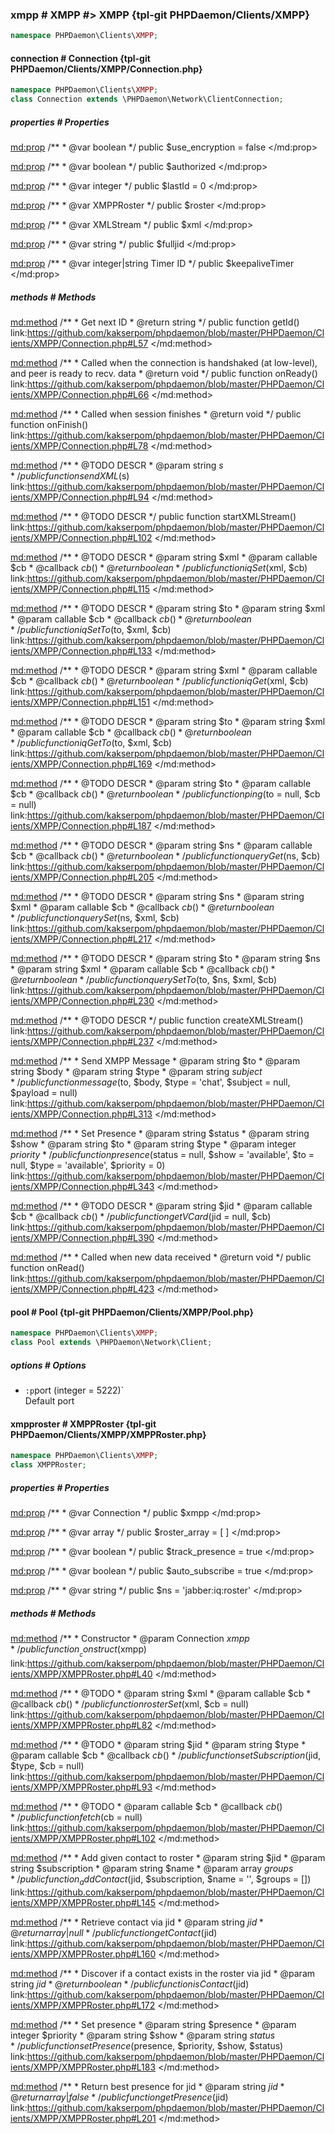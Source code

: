 ### xmpp # XMPP #> XMPP {tpl-git PHPDaemon/Clients/XMPP}

```php
namespace PHPDaemon\Clients\XMPP;
```

<!-- include-namespace path="\PHPDaemon\Clients\XMPP" level="" access="" -->
#### connection # Connection {tpl-git PHPDaemon/Clients/XMPP/Connection.php}

```php
namespace PHPDaemon\Clients\XMPP;
class Connection extends \PHPDaemon\Network\ClientConnection;
```

##### properties # Properties

<md:prop>
/**
	 * @var boolean
	 */
public $use_encryption = false
</md:prop>

<md:prop>
/**
	 * @var boolean
	 */
public $authorized
</md:prop>

<md:prop>
/**
	 * @var integer
	 */
public $lastId = 0
</md:prop>

<md:prop>
/**
	 * @var XMPPRoster
	 */
public $roster
</md:prop>

<md:prop>
/**
	 * @var XMLStream
	 */
public $xml
</md:prop>

<md:prop>
/**
	 * @var string
	 */
public $fulljid
</md:prop>

<md:prop>
/**
	 * @var integer|string Timer ID
	 */
public $keepaliveTimer
</md:prop>

<div class="clearboth"></div>

##### methods # Methods

<md:method>
/**
	 * Get next ID
	 * @return string
	 */
public function getId()
link:https://github.com/kakserpom/phpdaemon/blob/master/PHPDaemon/Clients/XMPP/Connection.php#L57
</md:method>

<md:method>
/**
	 * Called when the connection is handshaked (at low-level), and peer is ready to recv. data
	 * @return void
	 */
public function onReady()
link:https://github.com/kakserpom/phpdaemon/blob/master/PHPDaemon/Clients/XMPP/Connection.php#L66
</md:method>

<md:method>
/**
	 * Called when session finishes
	 * @return void
	 */
public function onFinish()
link:https://github.com/kakserpom/phpdaemon/blob/master/PHPDaemon/Clients/XMPP/Connection.php#L78
</md:method>

<md:method>
/**
	 * @TODO DESCR
	 * @param string $s
	 */
public function sendXML($s)
link:https://github.com/kakserpom/phpdaemon/blob/master/PHPDaemon/Clients/XMPP/Connection.php#L94
</md:method>

<md:method>
/**
	 * @TODO DESCR
	 */
public function startXMLStream()
link:https://github.com/kakserpom/phpdaemon/blob/master/PHPDaemon/Clients/XMPP/Connection.php#L102
</md:method>

<md:method>
/**
	 * @TODO DESCR
	 * @param  string   $xml
	 * @param  callable $cb
	 * @callback $cb ( )
	 * @return boolean
	 */
public function iqSet($xml, $cb)
link:https://github.com/kakserpom/phpdaemon/blob/master/PHPDaemon/Clients/XMPP/Connection.php#L115
</md:method>

<md:method>
/**
	 * @TODO DESCR
	 * @param  string   $to
	 * @param  string   $xml
	 * @param  callable $cb
	 * @callback $cb ( )
	 * @return boolean
	 */
public function iqSetTo($to, $xml, $cb)
link:https://github.com/kakserpom/phpdaemon/blob/master/PHPDaemon/Clients/XMPP/Connection.php#L133
</md:method>

<md:method>
/**
	 * @TODO DESCR
	 * @param  string   $xml
	 * @param  callable $cb
	 * @callback $cb ( )
	 * @return boolean
	 */
public function iqGet($xml, $cb)
link:https://github.com/kakserpom/phpdaemon/blob/master/PHPDaemon/Clients/XMPP/Connection.php#L151
</md:method>

<md:method>
/**
	 * @TODO DESCR
	 * @param  string   $to
	 * @param  string   $xml
	 * @param  callable $cb
	 * @callback $cb ( )
	 * @return boolean
	 */
public function iqGetTo($to, $xml, $cb)
link:https://github.com/kakserpom/phpdaemon/blob/master/PHPDaemon/Clients/XMPP/Connection.php#L169
</md:method>

<md:method>
/**
	 * @TODO DESCR
	 * @param  string   $to
	 * @param  callable $cb
	 * @callback $cb ( )
	 * @return boolean
	 */
public function ping($to = null, $cb = null)
link:https://github.com/kakserpom/phpdaemon/blob/master/PHPDaemon/Clients/XMPP/Connection.php#L187
</md:method>

<md:method>
/**
	 * @TODO DESCR
	 * @param  string   $ns
	 * @param  callable $cb
	 * @callback $cb ( )
	 * @return boolean
	 */
public function queryGet($ns, $cb)
link:https://github.com/kakserpom/phpdaemon/blob/master/PHPDaemon/Clients/XMPP/Connection.php#L205
</md:method>

<md:method>
/**
	 * @TODO DESCR
	 * @param  string   $ns
	 * @param  string   $xml
	 * @param  callable $cb
	 * @callback $cb ( )
	 * @return boolean
	 */
public function querySet($ns, $xml, $cb)
link:https://github.com/kakserpom/phpdaemon/blob/master/PHPDaemon/Clients/XMPP/Connection.php#L217
</md:method>

<md:method>
/**
	 * @TODO DESCR
	 * @param  string   $to
	 * @param  string   $ns
	 * @param  string   $xml
	 * @param  callable $cb
	 * @callback $cb ( )
	 * @return boolean
	 */
public function querySetTo($to, $ns, $xml, $cb)
link:https://github.com/kakserpom/phpdaemon/blob/master/PHPDaemon/Clients/XMPP/Connection.php#L230
</md:method>

<md:method>
/**
	 * @TODO DESCR
	 */
public function createXMLStream()
link:https://github.com/kakserpom/phpdaemon/blob/master/PHPDaemon/Clients/XMPP/Connection.php#L237
</md:method>

<md:method>
/**
	 * Send XMPP Message
	 * @param string $to
	 * @param string $body
	 * @param string $type
	 * @param string $subject
	 */
public function message($to, $body, $type = 'chat', $subject = null, $payload = null)
link:https://github.com/kakserpom/phpdaemon/blob/master/PHPDaemon/Clients/XMPP/Connection.php#L313
</md:method>

<md:method>
/**
	 * Set Presence
	 * @param string  $status
	 * @param string  $show
	 * @param string  $to
	 * @param string  $type
	 * @param integer $priority
	 */
public function presence($status = null, $show = 'available', $to = null, $type = 'available', $priority = 0)
link:https://github.com/kakserpom/phpdaemon/blob/master/PHPDaemon/Clients/XMPP/Connection.php#L343
</md:method>

<md:method>
/**
	 * @TODO DESCR
	 * @param string   $jid
	 * @param callable $cb
	 * @callback $cb ( )
	 */
public function getVCard($jid = null, $cb)
link:https://github.com/kakserpom/phpdaemon/blob/master/PHPDaemon/Clients/XMPP/Connection.php#L390
</md:method>

<md:method>
/**
	 * Called when new data received
	 * @return void
	 */
public function onRead()
link:https://github.com/kakserpom/phpdaemon/blob/master/PHPDaemon/Clients/XMPP/Connection.php#L423
</md:method>

<div class="clearboth"></div>

#### pool # Pool {tpl-git PHPDaemon/Clients/XMPP/Pool.php}

```php
namespace PHPDaemon\Clients\XMPP;
class Pool extends \PHPDaemon\Network\Client;
```

##### options # Options

 - `:p`port (integer = 5222)`  
 Default port

#### xmpproster # XMPPRoster {tpl-git PHPDaemon/Clients/XMPP/XMPPRoster.php}

```php
namespace PHPDaemon\Clients\XMPP;
class XMPPRoster;
```

##### properties # Properties

<md:prop>
/**
	 * @var Connection
	 */
public $xmpp
</md:prop>

<md:prop>
/**
	 * @var array
	 */
public $roster_array = [ ]
</md:prop>

<md:prop>
/**
	 * @var boolean
	 */
public $track_presence = true
</md:prop>

<md:prop>
/**
	 * @var boolean
	 */
public $auto_subscribe = true
</md:prop>

<md:prop>
/**
	 * @var string
	 */
public $ns = 'jabber:iq:roster'
</md:prop>

<div class="clearboth"></div>

##### methods # Methods

<md:method>
/**
	 * Constructor
	 * @param Connection $xmpp
	 */
public function __construct($xmpp)
link:https://github.com/kakserpom/phpdaemon/blob/master/PHPDaemon/Clients/XMPP/XMPPRoster.php#L40
</md:method>

<md:method>
/**
	 * @TODO
	 * @param  string   $xml
	 * @param  callable $cb
	 * @callback $cb ( )
	 */
public function rosterSet($xml, $cb = null)
link:https://github.com/kakserpom/phpdaemon/blob/master/PHPDaemon/Clients/XMPP/XMPPRoster.php#L82
</md:method>

<md:method>
/**
	 * @TODO
	 * @param  string   $jid
	 * @param  string   $type
	 * @param  callable $cb
	 * @callback $cb ( )
	 */
public function setSubscription($jid, $type, $cb = null)
link:https://github.com/kakserpom/phpdaemon/blob/master/PHPDaemon/Clients/XMPP/XMPPRoster.php#L93
</md:method>

<md:method>
/**
	 * @TODO
	 * @param  callable $cb
	 * @callback $cb ( )
	 */
public function fetch($cb = null)
link:https://github.com/kakserpom/phpdaemon/blob/master/PHPDaemon/Clients/XMPP/XMPPRoster.php#L102
</md:method>

<md:method>
/**
	 * Add given contact to roster
	 * @param string $jid
	 * @param string $subscription
	 * @param string $name
	 * @param array  $groups
	 */
public function _addContact($jid, $subscription, $name = '', $groups = [])
link:https://github.com/kakserpom/phpdaemon/blob/master/PHPDaemon/Clients/XMPP/XMPPRoster.php#L145
</md:method>

<md:method>
/**
	 * Retrieve contact via jid
	 * @param  string  $jid
	 * @return array|null
	 */
public function getContact($jid)
link:https://github.com/kakserpom/phpdaemon/blob/master/PHPDaemon/Clients/XMPP/XMPPRoster.php#L160
</md:method>

<md:method>
/**
	 * Discover if a contact exists in the roster via jid
	 * @param  string  $jid
	 * @return boolean
	 */
public function isContact($jid)
link:https://github.com/kakserpom/phpdaemon/blob/master/PHPDaemon/Clients/XMPP/XMPPRoster.php#L172
</md:method>

<md:method>
/**
	 * Set presence
	 * @param string  $presence
	 * @param integer $priority
	 * @param string  $show
	 * @param string  $status
	 */
public function setPresence($presence, $priority, $show, $status)
link:https://github.com/kakserpom/phpdaemon/blob/master/PHPDaemon/Clients/XMPP/XMPPRoster.php#L183
</md:method>

<md:method>
/**
	 * Return best presence for jid
	 * @param  string $jid
	 * @return array|false
	 */
public function getPresence($jid)
link:https://github.com/kakserpom/phpdaemon/blob/master/PHPDaemon/Clients/XMPP/XMPPRoster.php#L201
</md:method>

<div class="clearboth"></div>


<!--/ include-namespace -->